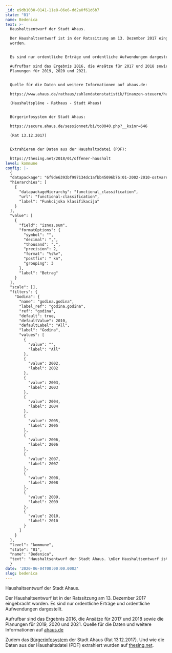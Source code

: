 ```yaml
---
_id: e9db1030-0141-11e8-86e6-dd2a0f61d6b7
state: "01"
name: Bedenica
text: >-
  Haushaltsentwurf der Stadt Ahaus.

  Der Haushaltsentwurf ist in der Ratssitzung am 13. Dezember 2017 eingebracht
  worden.


  Es sind nur ordentliche Erträge und ordentliche Aufwendungen dargestellt.

  Aufrufbar sind das Ergebnis 2016, die Ansätze für 2017 und 2018 sowie die
  Planungen für 2019, 2020 und 2021.


  Quelle für die Daten und weitere Informationen auf ahaus.de:

  https://www.ahaus.de/rathaus/zahlendatenstatistik/finanzen-steuern/haushaltsplaene.html

  (Haushaltspläne - Rathaus - Stadt Ahaus)


  Bürgerinfosystem der Stadt Ahaus:

  https://secure.ahaus.de/sessionnet/bi/to0040.php?__ksinr=646

  (Rat 13.12.2017)


  Extrahieren der Daten aus der Haushaltsdatei (PDF):

  https://thesing.net/2018/01/offener-haushalt
level: kommune
config: |-
  {
  "datapackage": "6f9de6393bf997134dc1afbb45096b76:01-2002-2010-ostvarenje-funkcijska-v2-bedenica",
  "hierarchies": [
    {
      "datapackageHierarchy": "functional_classification",
      "url": "functional-classification",
      "label": "Funkcijska klasifikacija"
    }
  ],
  "value": [
    {
      "field": "iznos.sum",
      "formatOptions": {
        "symbol": "",
        "decimal": ",",
        "thousand": ".",
        "precision": 2,
        "format": "%s%v",
        "postfix": " kn",
        "grouping": 3
      },
      "label": "Betrag"
    }
  ],
  "scale": [],
  "filters": {
    "Godina": {
      "name": "godina.godina",
      "label_ref": "godina.godina",
      "ref": "godina",
      "default": true,
      "defaultValue": 2010,
      "defaultLabel": "All",
      "label": "Godina",
      "values": [
        {
          "value": "",
          "label": "All"
        },
        {
          "value": 2002,
          "label": 2002
        },
        {
          "value": 2003,
          "label": 2003
        },
        {
          "value": 2004,
          "label": 2004
        },
        {
          "value": 2005,
          "label": 2005
        },
        {
          "value": 2006,
          "label": 2006
        },
        {
          "value": 2007,
          "label": 2007
        },
        {
          "value": 2008,
          "label": 2008
        },
        {
          "value": 2009,
          "label": 2009
        },
        {
          "value": 2010,
          "label": 2010
        }
      ]
    }
  },
  "level": "kommune",
  "state": "01",
  "name": "Bedenica",
  "text": "Haushaltsentwurf der Stadt Ahaus. \nDer Haushaltsentwurf ist in der Ratssitzung am 13. Dezember 2017 eingebracht worden.\n\nEs sind nur ordentliche Erträge und ordentliche Aufwendungen dargestellt. \nAufrufbar sind das Ergebnis 2016, die Ansätze für 2017 und 2018 sowie die Planungen für 2019, 2020 und 2021.\n\nQuelle für die Daten und weitere Informationen auf ahaus.de:\nhttps://www.ahaus.de/rathaus/zahlendatenstatistik/finanzen-steuern/haushaltsplaene.html \n(Haushaltspläne - Rathaus - Stadt Ahaus)\n\nBürgerinfosystem der Stadt Ahaus: \nhttps://secure.ahaus.de/sessionnet/bi/to0040.php?__ksinr=646 \n(Rat 13.12.2017)\n\nExtrahieren der Daten aus der Haushaltsdatei (PDF):\nhttps://thesing.net/2018/01/offener-haushalt\n"
  }
date: '2020-06-04T00:00:00.000Z'
slug: bedenica
---
```

 Haushaltsentwurf der Stadt Ahaus.

  Der Haushaltsentwurf ist in der Ratssitzung am 13. Dezember 2017 eingebracht
  worden. Es sind nur ordentliche Erträge und ordentliche Aufwendungen dargestellt.

  Aufrufbar sind das Ergebnis 2016, die Ansätze für 2017 und 2018 sowie die Planungen für 2019, 2020 und 2021.
  Quelle für die Daten und weitere Informationen auf [ahaus.de](https://www.ahaus.de/rathaus/zahlendatenstatistik/finanzen-steuern/haushaltsplaene.html)

  Zudem das [Bürgerinfosystem](https://secure.ahaus.de/sessionnet/bi/to0040.php?__ksinr=646) der Stadt Ahaus (Rat 13.12.2017).
  Und wie die Daten aus der Haushaltsdatei (PDF) extrahiert wurden auf [thesing.net](https://thesing.net/2018/01/offener-haushalt).
